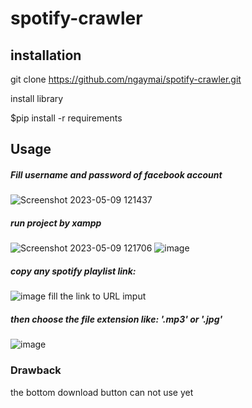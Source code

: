 # spotify-crawler

## installation 
git clone https://github.com/ngaymai/spotify-crawler.git

install library

$pip install -r requirements

## Usage
##### Fill username and password of facebook account
![Screenshot 2023-05-09 121437](https://user-images.githubusercontent.com/77055369/237003407-b5294785-87e0-4f31-bf97-e0eb6a269ac9.png)

##### run project by xampp
![Screenshot 2023-05-09 121706](https://user-images.githubusercontent.com/77055369/237003513-dff5bcc1-96dc-425d-8dfe-e1e14d3b20b0.png)
![image](https://user-images.githubusercontent.com/77055369/237003565-616afdc3-508a-4837-b488-9e664cee2293.png)

##### copy any spotify playlist link:
![image](https://user-images.githubusercontent.com/77055369/237003874-34b7feb2-4480-4205-9636-3117185171c9.png)
fill the link to URL imput
##### then choose the file extension like: '.mp3' or '.jpg'
![image](https://user-images.githubusercontent.com/77055369/237004068-466ce652-a337-4a3f-9984-104169f41e52.png)

### Drawback
the bottom download button can not use yet 
